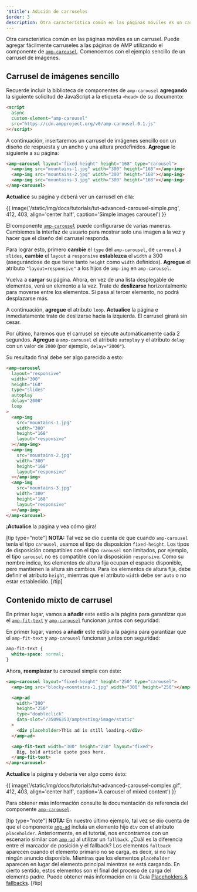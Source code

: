 ```yaml
---
'$title': Adición de carruseles
$order: 3
description: Otra característica común en las páginas móviles es un carrusel. Puede agregar fácilmente carruseles a las páginas de AMP utilizando el componente amp-carousel.
---
```


Otra característica común en las páginas móviles es un carrusel. Puede agregar fácilmente carruseles a las páginas de AMP utilizando el componente de [`amp-carousel`](../../../../documentation/components/reference/amp-carousel.md). Comencemos con el ejemplo sencillo de un carrusel de imágenes.

## Carrusel de imágenes sencillo

Recuerde incluir la biblioteca de componentes de <a><code data-md-type="codespan">amp-carousel</code></a> **agregando** la siguiente solicitud de JavaScript a la etiqueta `<head>` de su documento:

```html
<script
  async
  custom-element="amp-carousel"
  src="https://cdn.ampproject.org/v0/amp-carousel-0.1.js"
></script>
```

A continuación, insertaremos un carrusel de imágenes sencillo con un diseño de respuesta y un ancho y una altura predefinidos. **Agregue** lo siguiente a su página:

```html
<amp-carousel layout="fixed-height" height="168" type="carousel">
  <amp-img src="mountains-1.jpg" width="300" height="168"></amp-img>
  <amp-img src="mountains-2.jpg" width="300" height="168"></amp-img>
  <amp-img src="mountains-3.jpg" width="300" height="168"></amp-img>
</amp-carousel>
```

**Actualice** su página y deberá ver un carrusel en ella:

{{ image('/static/img/docs/tutorials/tut-advanced-carousel-simple.png', 412, 403, align='center half', caption='Simple images carousel') }}

El componente [`amp-carousel`](../../../../documentation/components/reference/amp-carousel.md) puede configurarse de varias maneras. Cambiemos la interfaz de usuario para mostrar solo una imagen a la vez y hacer que el diseño del carrusel responda.

Para lograr esto, primero <strong>cambie</strong> el <code>type</code> del <a><code>amp-carousel</code></a>, de <code>carousel</code> a <code>slides</code>, <strong>cambie</strong> el <code>layout</code> a <code>responsive</code> <strong>establezca</strong> el <code>width</code> a 300 (asegurándose de que tiene tanto <code>height</code> como <code>width</code> definidos). <strong>Agregue</strong> el atributo <code>"layout=responsive"</code> a los hijos de <a><code>amp-img</code></a> en <a><code>amp-carousel</code></a>.

Vuelva a <strong>cargar</strong> su página. Ahora, en vez de una lista desplegable de elementos, verá un elemento a la vez. Trate de <strong>deslizarse</strong> horizontalmente para moverse entre los elementos. Si pasa al tercer elemento, no podrá desplazarse más.

A continuación, <strong>agregue</strong> el atributo `loop`. <strong>Actualice</strong> la página e inmediatamente trate de deslizarse hacia la izquierda. El carrusel girará sin cesar.

Por último, haremos que el carrusel se ejecute automáticamente cada 2 segundos. <strong>Agregue</strong> a <a><code>amp-carousel</code></a> el atributo <code>autoplay</code> y el atributo <code>delay</code> con un valor de <code>2000</code> (por ejemplo, <code>delay="2000"</code>).

Su resultado final debe ser algo parecido a esto:

```html
<amp-carousel
  layout="responsive"
  width="300"
  height="168"
  type="slides"
  autoplay
  delay="2000"
  loop
>
  <amp-img
    src="mountains-1.jpg"
    width="300"
    height="168"
    layout="responsive"
  ></amp-img>
  <amp-img
    src="mountains-2.jpg"
    width="300"
    height="168"
    layout="responsive"
  ></amp-img>
  <amp-img
    src="mountains-3.jpg"
    width="300"
    height="168"
    layout="responsive"
  ></amp-img>
</amp-carousel>
```

¡<strong>Actualice</strong> la página y vea cómo gira!

[tip type="note"] <strong>NOTA:</strong> Tal vez se dio cuenta de que cuando <a><code>amp-carousel</code></a> tenía el tipo <code>carousel</code>, usamos el tipo de disposición <code>fixed-height</code>. Los tipos de disposición compatibles con el tipo <code>carousel</code> son limitados, por ejemplo, el tipo <code>carousel</code> no es compatible con la disposición <code>responsive</code>. Como su nombre indica, los elementos de altura fija ocupan el espacio disponible, pero mantienen la altura sin cambios. Para los elementos de altura fija, debe definir el atributo <code>height</code>, mientras que el atributo <code>width</code> debe ser <code>auto</code> o no estar establecido. [/tip]

## Contenido mixto de carrusel

En primer lugar, vamos a **añadir** este estilo a la página para garantizar que el [`amp-fit-text`](../../../../documentation/components/reference/amp-fit-text.md) y [`amp-carousel`](../../../../documentation/components/reference/amp-carousel.md) funcionan juntos con seguridad:

En primer lugar, vamos a **añadir** este estilo a la página para garantizar que el <a><code>amp-fit-text</code></a> y <a><code>amp-carousel</code></a> funcionan juntos con seguridad:

```css
amp-fit-text {
  white-space: normal;
}
```

Ahora, **reemplazar** tu carousel simple con éste:

```html
<amp-carousel layout="fixed-height" height="250" type="carousel">
  <amp-img src="blocky-mountains-1.jpg" width="300" height="250"></amp-img>

  <amp-ad
    width="300"
    height="250"
    type="doubleclick"
    data-slot="/35096353/amptesting/image/static"
  >
    <div placeholder>This ad is still loading.</div>
  </amp-ad>

  <amp-fit-text width="300" height="250" layout="fixed">
    Big, bold article quote goes here.
  </amp-fit-text>
</amp-carousel>
```

<strong>Actualice</strong> la página y debería ver algo como ésto:

{{ image('/static/img/docs/tutorials/tut-advanced-carousel-complex.gif', 412, 403, align='center half', caption='A carousel of mixed content') }}

Para obtener más información consulte la documentación de referencia del componente [`amp-carousel`](../../../../documentation/components/reference/amp-ad.md).

[tip type="note"] **NOTA:** En nuestro último ejemplo, tal vez se dio cuenta de que el componente [`amp-ad`](../../../../documentation/components/reference/amp-ad.md) incluía un elemento hijo `div` con el atributo `placeholder`. Anteriormente, en el tutorial, nos encontramos con un escenario similar con [`amp-ad`](../../../../documentation/components/reference/amp-ad.md) al utilizar un `fallback`. ¿Cuál es la diferencia entre el marcador de posición y el fallback? Los elementos `fallback` aparecen cuando el elemento primario no se carga, es decir, si no hay ningún anuncio disponible. Mientras que los elementos `placeholder` aparecen en lugar del elemento principal mientras se está cargando. En cierto sentido, estos elementos son el final del proceso de carga del elemento padre. Puede obtener más información en la Guía <a href="../../../../documentation/guides-and-tutorials/develop/style_and_layout/placeholders.md" class="">Placeholders & fallbacks</a>. [/tip]
